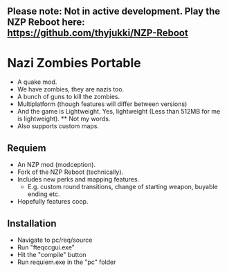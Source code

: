 ## Please note: Not in active development. Play the NZP Reboot here: https://github.com/thyjukki/NZP-Reboot

# Nazi Zombies Portable
* A quake mod.
* We have zombies, they are nazis too.
* A bunch of guns to kill the zombies.
* Multiplatform (though features will differ between versions)
* And the game is Lightweight. Yes, lightweight (Less than 512MB for me is lightweight).
** Not my words.
* Also supports custom maps.

## Requiem
* An NZP mod (modception).
* Fork of the NZP Reboot (technically).
* Includes new perks and mapping features.
  * E.g. custom round transitions, change of starting weapon, buyable ending etc.
* Hopefully features coop.

## Installation
* Navigate to pc/req/source
* Run "fteqccgui.exe"
* Hit the "compile" button
* Run requiem.exe in the "pc" folder
